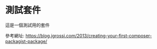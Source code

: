 # 測試套件

這是一個測試用的套件



參考網址: https://blog.jgrossi.com/2013/creating-your-first-composer-packagist-package/
